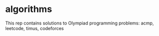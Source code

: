 # algorithms
This rep contains solutions to Olympiad programming problems: acmp, leetcode, timus, codeforces
